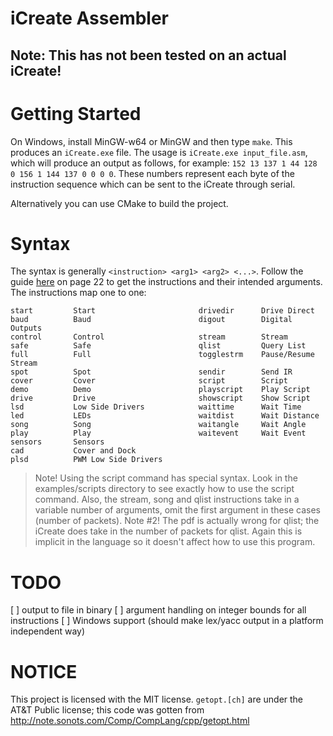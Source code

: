 iCreate Assembler
=================

## Note: This has not been tested on an actual iCreate!

# Getting Started
On Windows, install MinGW-w64 or MinGW and then type `make`. This produces an `iCreate.exe`
file. The usage is `iCreate.exe input_file.asm`, which will produce an output as follows,
for example: `152 13 137 1 44 128 0 156 1 144 137 0 0 0 0`. These numbers represent each
byte of the instruction sequence which can be sent to the iCreate through serial.

Alternatively you can use CMake to build the project.

# Syntax
The syntax is generally `<instruction> <arg1> <arg2> <...>`. Follow the guide
[here](http://www.irobot.com/filelibrary/pdfs/hrd/create/Create%20Open%20Interface_v2.pdf)
on page 22 to get the instructions and their intended arguments. The instructions
map one to one:

```
start         Start                       drivedir      Drive Direct
baud          Baud                        digout        Digital Outputs
control       Control                     stream        Stream
safe          Safe                        qlist         Query List
full          Full                        togglestrm    Pause/Resume Stream
spot          Spot                        sendir        Send IR
cover         Cover                       script        Script
demo          Demo                        playscript    Play Script
drive         Drive                       showscript    Show Script
lsd           Low Side Drivers            waittime      Wait Time
led           LEDs                        waitdist      Wait Distance
song          Song                        waitangle     Wait Angle
play          Play                        waitevent     Wait Event
sensors       Sensors
cad           Cover and Dock
plsd          PWM Low Side Drivers
```

> Note! Using the script command has special syntax. Look in the examples/scripts directory
> to see exactly how to use the script command. Also, the stream, song and qlist instructions
> take in a variable number of arguments, omit the first argument in these cases (number of
> packets).
> Note #2! The pdf is actually wrong for qlist; the iCreate does take in the number of packets
> for qlist. Again this is implicit in the language so it doesn't affect how to use this program.

# TODO
[ ] output to file in binary
[ ] argument handling on integer bounds for all instructions
[ ] Windows support (should make lex/yacc output in a platform independent way)

# NOTICE
This project is licensed with the MIT license. `getopt.[ch]` are under the AT&T Public license;
this code was gotten from <http://note.sonots.com/Comp/CompLang/cpp/getopt.html>